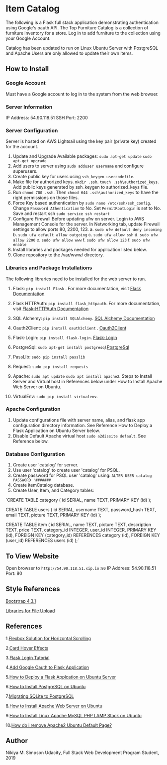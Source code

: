 # Item Catalog
The following is a Flask full stack application demonstrating authentication using Google's oauth API.
The Top Furniture Catalog is a collection of furniture inventory for a store. Log in to add furniture to the collection using
your Google Account.

Catalog has been updated to run on Linux Ubuntu Server with PostgreSQL and Apache
Users are only allowed to update their own items.

## How to Install

### Google Account
Must have a Google account to log in to the system from the web browser.

### Server Information
IP Address: 54.90.118.51
SSH Port: 2200

### Server Configuration
Server is hosted on AWS Lightsail using the key pair (private key) created for the account.
1. Update and Upgrade Available packages: `sudo apt-get update` `sudo apt-get upgrade`
2. Add users to server using `sudo adduser username` and configure superusers.
3. Create public key for users using `ssh_keygen usercodefile`. 
4. Make file for authorized keys. `mkdir .ssh`. `touch .ssh\authorized_keys`. Add public keys generated by ssh_keygen to authorized_keys file.
5. Run `chmod 700 .ssh`. Then `chmod 644 .ssh\authorized_keys` to have the right permissions on those files.
6. Force Key based authentication by `sudo nano /etc/ssh/ssh_config`. Change `Password Athentication` to No. Set `PermitRootLogin` is set to No. Save and restart ssh `sudo service ssh restart`
7. Configure Firewall
Before updating ufw on server. Login to AWS Management Console for the server. In Networking tab, update Firewall settings to allow ports 80, 2200, 123.
  a. `sudo ufw default deny incoming`
  b. `sudo ufw default allow outgoing`
  c. `sudo ufw allow ssh`
  d. `sudo ufw allow 2200`
  e. `sudo ufw allow www`
  f. `sudo ufw allow 123`
  f. `sudo ufw enable`
 8. Install libraries and packages needed for application listed below.
 9. Clone repository to the /var/www/ directory. 

### Libraries and Package Installations
The following libraries need to be installed for the web server to run.
1. Flask: `pip install Flask` . For more documentation, visit [Flask Documentation](http://flask.pocoo.org/docs/1.0/installation/)
2. Flask HTTPAuth: `pip install flask_httpauth`. For more documentation, visit [Flask-HTTPAuth Documentation](https://flask-httpauth.readthedocs.io/en/latest/)

3. SQL Alchemy: `pip install SQLAlchemy`. [SQL Alchemy Documentation](https://pypi.org/project/SQLAlchemy/)
4. Oauth2Client: `pip install oauth2client` . [Oauth2Client](https://pypi.org/project/oauth2client/)
5. Flask-Login: `pip install flask-login`. [Flask-Login](https://flask-login.readthedocs.io/en/latest/#flask_login.LoginManager)
6. PostgreSql: `sudo apt-get install postgresql`[PostgreSql](https://www.godaddy.com/garage/how-to-install-postgresql-on-ubuntu-14-04/)
7. PassLIb: `sudo pip install passlib`
8. Request: `sudo pip install requests`
9. Apache: `sudo apt update` `sudo apt install apache2`. Steps to Install Server and Virtual host in References below under How to Install Apache Web Server on Ubuntu.
10. VirtualEnv: `sudo pip install virtualenv`.

### Apache Configuration
1. Update configurations file with server name, alias, and flask app configuration directory information. See Reference How to Deploy a Flask Application on Ubuntu Server below.
2. Disable Default Apache virtual host `sudo a2dissite default`. See Reference below.

### Database Configuration
1. Create user 'catalog' for server.
2. Use user 'catalog' to create user 'catalog' for PSQL.
3. Create password for PSQL user 'catalog' using: `ALTER USER catalog PASSWORD '#######`
4. Create itemCatalog database.
5. Create User, Item, and Category tables:

`CREATE TABLE category (
	id SERIAL, 
	name TEXT, 
	PRIMARY KEY (id)
);

CREATE TABLE users (
	id SERIAL, 
	username TEXT, 
	password_hash TEXT, 
	email TEXT, 
	picture TEXT,
	PRIMARY KEY (id)
);

CREATE TABLE item (
	id SERIAL, 
	name TEXT, 
	picture TEXT, 
	description TEXT, 
	price TEXT, 
	category_id INTEGER, 
	user_id INTEGER, 
	PRIMARY KEY (id), 
	FOREIGN KEY (category_id) REFERENCES category (id), 
	FOREIGN KEY (user_id) REFERENCES users (id)
);`

## To View Website
Open browser to `http://54.90.118.51.xip.io:80`
IP Address: 54.90.118.51
Port: 80

## Style References
[Bootstrap 4.3.1](https://getbootstrap.com/docs/4.3/layout/overview/)

[Libraries for File Upload](http://flask.pocoo.org/docs/1.0/patterns/fileuploads/)

## References
1.[Flexbox Solution for Horizontal Scrolling](https://codeburst.io/how-to-create-horizontal-scrolling-containers-d8069651e9c6)

2.[Card Hover Effects](https://codepen.io/jasonheecs/pen/GNNwpZ)

3.[Flask Login Tutorial](https://blog.miguelgrinberg.com/post/the-flask-mega-tutorial-part-v-user-logins)

4.[Add Google Oauth to Flask Application](https://medium.com/@bittu/add-google-oauth2-login-in-your-flask-web-app-9f455695341e)

5.[How to Deploy a Flask Applcation on Ubuntu Server](https://www.digitalocean.com/community/tutorials/how-to-deploy-a-flask-application-on-an-ubuntu-vps)

6.[How to Install PostgreSQL on Ubuntu](https://www.digitalocean.com/community/tutorials/how-to-install-and-use-postgresql-on-ubuntu-16-04)

7.[Migrating SQLite to PostgreSQL](https://tutorialinux.com/today-learned-migrating-sqlite-postgres-easy-sequel/)

8.[How to Install Apache Web Server on Ubuntu](https://www.digitalocean.com/community/tutorials/how-to-install-the-apache-web-server-on-ubuntu-18-04-quickstart)

9.[How to Install Linux Apache MySQL PHP LAMP Stack on Ubuntu](https://www.digitalocean.com/community/tutorials/how-to-install-linux-apache-mysql-php-lamp-stack-on-ubuntu-16-04)

10.[How do i remove Apache2 Ubuntu Default Page?](https://www.digitalocean.com/community/questions/how-do-i-remove-apache2-ubuntu-default-page)

## Author
Nikiya M. Simpson
Udacity, Full Stack Web Development Program Student, 2019

